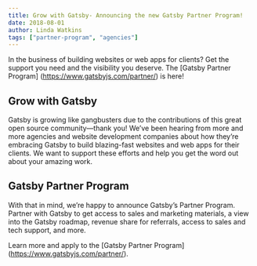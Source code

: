 ```yaml
---
title: Grow with Gatsby- Announcing the new Gatsby Partner Program!
date: 2018-08-01
author: Linda Watkins
tags: ["partner-program", "agencies"]
---
```


In the business of building websites or web apps for clients? Get the support you need and the visibility you deserve. The [Gatsby Partner Program] (https://www.gatsbyjs.com/partner/) is here!

## Grow with Gatsby

Gatsby is growing like gangbusters due to the contributions of this great open source community—thank you! We’ve been hearing from more and more agencies and website development companies about how they’re embracing Gatsby to build blazing-fast websites and web apps for their clients. We want to support these efforts and help you get the word out about your amazing work. 

## Gatsby Partner Program

With that in mind, we’re happy to announce Gatsby’s Partner Program. Partner with Gatsby to get access to sales and marketing materials, a view into the Gatsby roadmap, revenue share for referrals, access to sales and tech support, and more.

Learn more and apply to the [Gatsby Partner Program] (https://www.gatsbyjs.com/partner/). 

